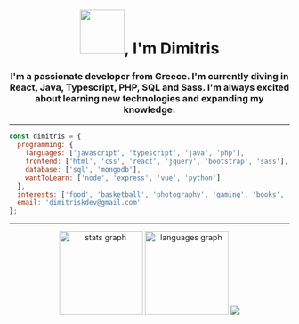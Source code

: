 
<h1 align="center"><img src="https://media.giphy.com/media/ulZ7gQQz9jwZzv224n/giphy.gif" width="80"></img>, I'm Dimitris</h1>
<h3 align="center">I'm a passionate developer from Greece. I'm currently diving in React, Java, Typescript, PHP, SQL and Sass. I'm always excited about learning new technologies and expanding my knowledge.</h3>

- ---
```javascript
const dimitris = {
  programming: {
    languages: ['javascript', 'typescript', 'java', 'php'],
    frontend: ['html', 'css', 'react', 'jquery', 'bootstrap', 'sass'],
    database: ['sql', 'mongodb'],
    wantToLearn: ['node', 'express', 'vue', 'python']
  },
  interests: ['food', 'basketball', 'photography', 'gaming', 'books', 'music'],
  email: 'dimitriskdev@gmail.com'
};
```
---
<div align="center">
  <img src="https://github-readme-stats.vercel.app/api?username=dimitriskd&theme=react&show_icons=true&hide_border=true&count_private=true" height="150" alt="stats graph"  />
  <img src="https://github-readme-streak-stats.herokuapp.com/?user=dimitriskd&theme=react&hide_border=true" height="150" alt="languages graph"  />
  <img src="https://github-readme-stats.vercel.app/api/top-langs/?username=dimitriskd&theme=react&show_icons=true&hide_border=true&layout=compact"  />
</div>

###
